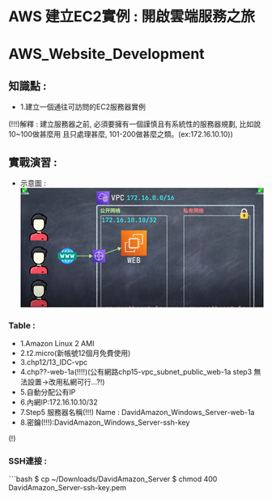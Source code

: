 #  AWS 建立EC2實例 : 開啟雲端服務之旅
AWS_Website_Development
==============================

## 知識點 : 
+ 1.建立一個通往可訪問的EC2服務器實例

(!!!)解釋 : 建立服務器之前, 必須要擁有一個謹慎且有系統性的服務器規劃, 比如說10~100做甚麼用 且只處理甚麼, 101-200做甚麼之類。(ex:172.16.10.10))


## 實戰演習 :
+ 示意圖 :
![image](./img/Ch21_EC2.png)


### Table :
+ 1.Amazon Linux 2 AMI
+ 2.t2.micro(新帳號12個月免費使用)
+ 3.chp12/13_IDC-vpc
+ 4.chp??-web-1a(!!!!)(公有網路chp15-vpc_subnet_public_web-1a step3 無法設置->改用私網可行...?!)
+ 5.自動分配公有IP
+ 6.內網IP:172.16.10.10/32
+ 7.Step5 服務器名稱(!!!) Name : DavidAmazon_Windows_Server-web-1a
+ 8.密鑰(!!!):DavidAmazon_Windows_Server-ssh-key

(!)
### SSH連接 : 

ˋˋˋbash
$ cp ~/Downloads/DavidAmazon_Server
$ chmod 400 DavidAmazon_Server-ssh-key.pem